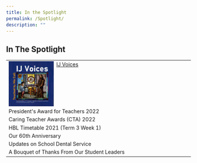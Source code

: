 ```yaml
---
title: In the Spotlight
permalink: /Spotlight/
description: ""
---
```

## In The Spotlight

|                                              |
|----------------------------------------------|
| <img style="width: 25%;" src="/images/IJ%20Voices.png" align = "left" />&nbsp; [IJ Voices]()                                   |
| President's Award for Teachers 2022          |
| Caring Teacher Awards (CTA) 2022             |
| HBL Timetable 2021 (Term 3 Week 1)           |
| Our 60th Anniversary                         |
| Updates on School Dental Service             |
| A Bouquet of Thanks From Our Student Leaders |